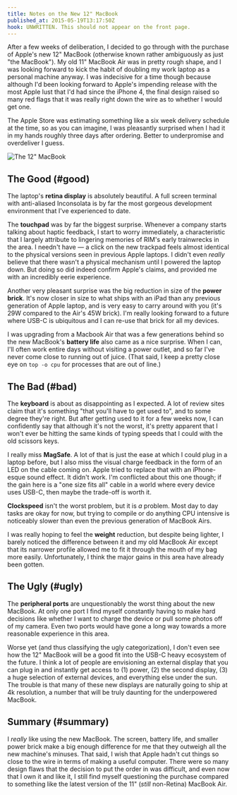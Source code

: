 ```yaml
---
title: Notes on the New 12" MacBook
published_at: 2015-05-19T13:17:50Z
hook: UNWRITTEN. This should not appear on the front page.
---
```


After a few weeks of deliberation, I decided to go through with the purchase of
Apple's new 12" MacBook (otherwise known rather ambiguously as just "the
MacBook"). My old 11" MacBook Air was in pretty rough shape, and I was looking
forward to kick the habit of doubling my work laptop as a personal machine
anyway. I was indecisive for a time though because although I'd been looking
forward to Apple's impending release with the most Apple lust that I'd had
since the iPhone 4, the final design raised so many red flags that it was
really right down the wire as to whether I would get one.

The Apple Store was estimating something like a six week delivery schedule at
the time, so as you can imagine, I was pleasantly surprised when I had it in my
hands roughly three days after ordering. Better to underpromise and overdeliver
I guess.

![The 12" MacBook](/assets/macbook-12/macbook-12.jpg)

## The Good (#good)

The laptop's **retina display** is absolutely beautiful. A full screen terminal
with anti-aliased Inconsolata is by far the most gorgeous development
environment that I've experienced to date.

The **touchpad** was by far the biggest surprise. Whenever a company starts
talking about haptic feedback, I start to worry immediately, a characteristic
that I largely attribute to lingering memories of RIM's early trainwrecks in
the area. I needn't have &mdash; a click on the new trackpad feels almost
identical to the physical versions seen in previous Apple laptops. I didn't
even _really_ believe that there wasn't a physical mechanism until I powered
the laptop down. But doing so did indeed confirm Apple's claims, and provided
me with an incredibly eerie experience.

Another very pleasant surprise was the big reduction in size of the **power
brick**. It's now closer in size to what ships with an iPad than any previous
generation of Apple laptop, and is very easy to carry around with you (it's 29W
compared to the Air's 45W brick). I'm really looking forward to a future where
USB-C is ubiquitous and I can re-use that brick for all my devices.

I was upgrading from a Macbook Air that was a few generations behind so the new
MacBook's **battery life** also came as a nice surprise. When I can, I'll often
work entire days without visiting a power outlet, and so far I've never come
close to running out of juice. (That said, I keep a pretty close eye on `top -o
cpu` for processes that are out of line.)

## The Bad (#bad)

The **keyboard** is about as disappointing as I expected. A lot of review sites
claim that it's something "that you'll have to get used to", and to some degree
they're right. But after getting used to it for a few weeks now, I can
confidently say that although it's not the worst, it's pretty apparent that I
won't ever be hitting the same kinds of typing speeds that I could with the old
scissors keys.

I really miss **MagSafe**. A lot of that is just the ease at which I could plug
in a laptop before, but I also miss the visual charge feedback in the form of
an LED on the cable coming on. Apple tried to replace that with an iPhone-esque
sound effect. It didn't work. I'm conflicted about this one though; if the gain
here is a "one size fits all" cable in a world where every device uses USB-C,
then maybe the trade-off is worth it.

**Clockspeed** isn't the worst problem, but it is _a_ problem. Most day to day
tasks are okay for now, but trying to compile or do anything CPU intensive is
noticeably slower than even the previous generation of MacBook Airs.

I was really hoping to feel the **weight** reduction, but despite being
lighter, I barely noticed the difference between it and my old MacBook Air
except that its narrower profile allowed me to fit it through the mouth of my
bag more easily. Unfortunately, I think the major gains in this area have
already been gotten.

## The Ugly (#ugly)

The **peripheral ports** are unquestionably the worst thing about the new
MacBook. At only one port I find myself constantly having to make hard
decisions like whether I want to charge the device or pull some photos off of
my camera. Even two ports would have gone a long way towards a more reasonable
experience in this area.

Worse yet (and thus classifying the ugly categorization), I don't even see how
the 12" MacBook will be a good fit into the USB-C heavy ecosystem of the
future. I think a lot of people are envisioning an external display that you
can plug in and instantly get access to (1) power, (2) the second display, (3)
a huge selection of external devices, and everything else under the sun. The
trouble is that many of these new displays are naturally going to ship at 4k
resolution, a number that will be truly daunting for the underpowered MacBook.

## Summary (#summary)

I _really_ like using the new MacBook. The screen, battery life, and smaller
power brick make a big enough difference for me that they outweigh all the new
machine's minuses. That said, I wish that Apple hadn't cut things so close to
the wire in terms of making a useful computer. There were so many design flaws
that the decision to put the order in was difficult, and even now that I own it
and like it, I still find myself questioning the purchase compared to something
like the latest version of the 11" (_still_ non-Retina) MacBook Air.
